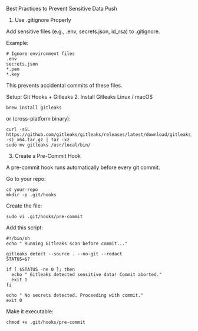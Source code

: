 Best Practices to Prevent Sensitive Data Push
1. Use .gitignore Properly

Add sensitive files (e.g., .env, secrets.json, id_rsa) to .gitignore.

Example:
```
# Ignore environment files
.env
secrets.json
*.pem
*.key
```

This prevents accidental commits of these files.

Setup: Git Hooks + Gitleaks
2. Install Gitleaks
Linux / macOS
```
brew install gitleaks
```

or (cross-platform binary):
```
curl -sSL https://github.com/gitleaks/gitleaks/releases/latest/download/gitleaks_$(uname -s)_x64.tar.gz | tar -xz
sudo mv gitleaks /usr/local/bin/
```

3. Create a Pre-Commit Hook

A pre-commit hook runs automatically before every git commit.

Go to your repo:
```
cd your-repo
mkdir -p .git/hooks
```

Create the file:
```
sudo vi .git/hooks/pre-commit
```

Add this script:
```
#!/bin/sh
echo " Running Gitleaks scan before commit..."

gitleaks detect --source . --no-git --redact
STATUS=$?

if [ $STATUS -ne 0 ]; then
  echo " Gitleaks detected sensitive data! Commit aborted."
  exit 1
fi

echo " No secrets detected. Proceeding with commit."
exit 0
```

Make it executable:
```
chmod +x .git/hooks/pre-commit
```
